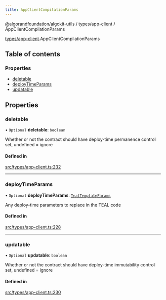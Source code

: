 ```yaml
---
title: AppClientCompilationParams
---
```


[@algorandfoundation/algokit-utils](/reference/algokit-utils-ts/api/readme/) / [types/app-client](/reference/algokit-utils-ts/api/modules/types_app_client/) / AppClientCompilationParams

[types/app-client](/reference/algokit-utils-ts/api/modules/types_app_client/).AppClientCompilationParams

## Table of contents

### Properties

- [deletable](types_app_client.AppClientCompilationParams.md#deletable)
- [deployTimeParams](types_app_client.AppClientCompilationParams.md#deploytimeparams)
- [updatable](types_app_client.AppClientCompilationParams.md#updatable)

## Properties

### deletable

• `Optional` **deletable**: `boolean`

Whether or not the contract should have deploy-time permanence control set, undefined = ignore

#### Defined in

[src/types/app-client.ts:232](https://github.com/algorandfoundation/algokit-utils-ts/blob/main/src/types/app-client.ts#L232)

---

### deployTimeParams

• `Optional` **deployTimeParams**: [`TealTemplateParams`](types_app.TealTemplateParams.md)

Any deploy-time parameters to replace in the TEAL code

#### Defined in

[src/types/app-client.ts:228](https://github.com/algorandfoundation/algokit-utils-ts/blob/main/src/types/app-client.ts#L228)

---

### updatable

• `Optional` **updatable**: `boolean`

Whether or not the contract should have deploy-time immutability control set, undefined = ignore

#### Defined in

[src/types/app-client.ts:230](https://github.com/algorandfoundation/algokit-utils-ts/blob/main/src/types/app-client.ts#L230)
